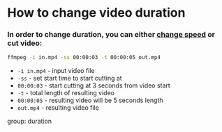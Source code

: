 # How to change video duration

### In order to change duration, you can either [change speed](/ffmpeg/how-to-slow-down-video) or cut video:

```bash
ffmpeg -i in.mp4 -ss 00:00:03 -t 00:00:05 out.mp4
```

- `-i in.mp4` - input video file
- `-ss` - set start time to start cutting at
- `00:00:03` - start cutting at 3 seconds from video start
- `-t` - total length of resulting video
- `00:00:05` - resulting video will be 5 seconds length
- `out.mp4` - resulting video file

group: duration


